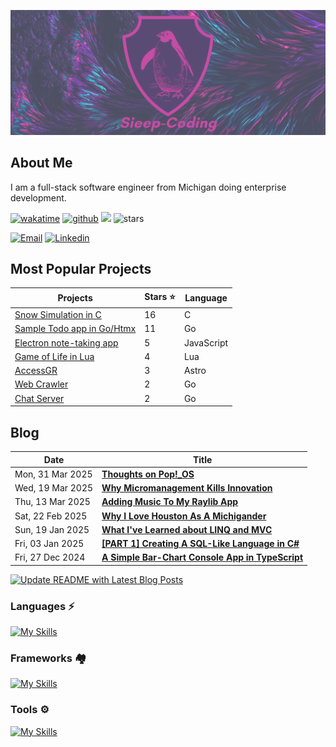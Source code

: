 ![nickstambaugh.vercel.app](Sieep-Coding.png)
## About Me
I am a full-stack software engineer from Michigan doing enterprise development.

[![wakatime](https://wakatime.com/badge/user/2156ce13-ae9d-4c0e-a543-89b2bddcd2f6.svg?style=flat-square)](https://wakatime.com/@2156ce13-ae9d-4c0e-a543-89b2bddcd2f6)
[![github](https://img.shields.io/github/followers/sieep-coding?logo=github&style=flat-square)](https://github.com/sieep-coding?tab=followers)
![](https://komarev.com/ghpvc/?username=alteryx-motives&color=orange&style=flat-square&base=6000) <img src="https://img.shields.io/github/stars/sieep-coding?label=Stars" alt="stars">

[![Email](https://img.shields.io/badge/Email-purple?style=for-the-badge&logo=ProtonMail&logoColor=white)](mailto:nickstambaugh@proton.me)
[![Linkedin](https://img.shields.io/badge/LinkedIn-0077B5?style=for-the-badge&logo=linkedin&logoColor=white)](https://www.linkedin.com/in/nick-s-694241139/)

## Most Popular Projects
| Projects | Stars ⭐ | Language |
| --- | --- | --- |
| [Snow Simulation in C](https://github.com/Sieep-Coding/snow-simulation) | 16 | C |
| [Sample Todo app in Go/Htmx](https://github.com/Sieep-Coding/todo-htmx-alpine-go) | 11 | Go |
| [Electron note-taking app](https://github.com/Sieep-Coding/notezone)   | 5 | JavaScript |
| [Game of Life in Lua](https://github.com/Sieep-Coding/game-of-life-lua)   | 4 | Lua |
| [AccessGR](https://github.com/Sieep-Coding/accessGR-site) | 3 | Astro |
| [Web Crawler](https://github.com/Sieep-Coding/web-crawler) | 2 | Go |
| [Chat Server](https://github.com/Sieep-Coding/chatserver) | 2 | Go |

## Blog
<!-- BLOG-POST-LIST:START -->

<!-- BLOG-POST-LIST:START -->
| Date | Title |
| --- | --- |
| Mon, 31 Mar 2025 | **[Thoughts on Pop!_OS](https://sieep-coding.github.io/posts/pop-os-is-a-great-os/)** |
| Wed, 19 Mar 2025 | **[Why Micromanagement Kills Innovation](https://sieep-coding.github.io/posts/Why-Micromanagement-Kills-Innovation/)** |
| Thu, 13 Mar 2025 | **[Adding Music To My Raylib App](https://sieep-coding.github.io/posts/adding-song-raylib-app/)** |
| Sat, 22 Feb 2025 | **[Why I Love Houston As A Michigander](https://sieep-coding.github.io/posts/houston/)** |
| Sun, 19 Jan 2025 | **[What I've Learned about LINQ and MVC](https://sieep-coding.github.io/posts/linq-and-entity/)** |
| Fri, 03 Jan 2025 | **[[PART 1] Creating A SQL-Like Language in C#](https://sieep-coding.github.io/posts/sql_fun_pt1/)** |
| Fri, 27 Dec 2024 | **[A Simple Bar-Chart Console App in TypeScript](https://sieep-coding.github.io/posts/ascii-chart/)** |

<!-- BLOG-POST-LIST:END -->

[![Update README with Latest Blog Posts](https://github.com/Sieep-Coding/Sieep-Coding/actions/workflows/update-blog.yml/badge.svg)](https://github.com/Sieep-Coding/Sieep-Coding/actions/workflows/update-blog.yml)

### Languages ⚡
[![My Skills](https://skillicons.dev/icons?i=cs,go,typescript,python,c,lua)](https://skillicons.dev)

### Frameworks 🏘
[![My Skills](https://skillicons.dev/icons?i=dotnet,react,tailwindcss,bootstrap,astro)](https://skillicons.dev)

### Tools ⚙️
[![My Skills](https://skillicons.dev/icons?i=visualstudio,mint,debian,sqlite,linux,powershell,bash,neovim,vercel)](https://skillicons.dev)
